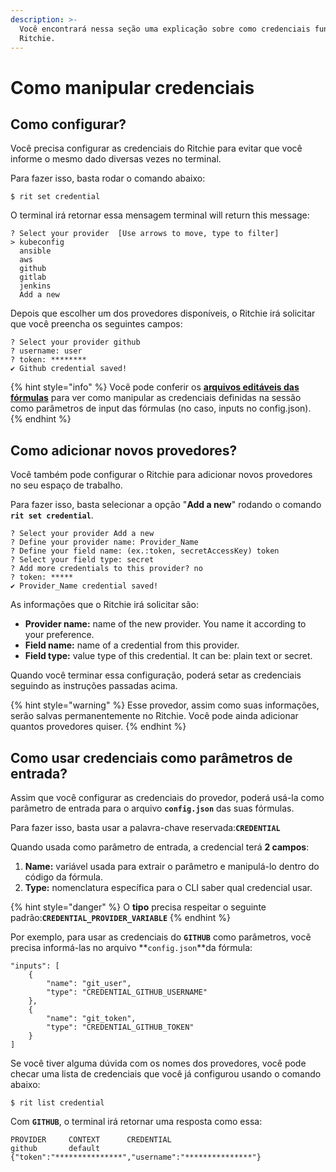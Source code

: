 ```yaml
---
description: >-
  Você encontrará nessa seção uma explicação sobre como credenciais funcionam no
  Ritchie.
---
```


# Como manipular credenciais

## Como configurar?

Você precisa configurar as credenciais do Ritchie para evitar que você informe o mesmo dado diversas vezes no terminal. 

Para fazer isso, basta rodar o comando abaixo:

```text
$ rit set credential
```

O terminal irá retornar essa mensagem terminal will return this message: 

```text
? Select your provider  [Use arrows to move, type to filter]
> kubeconfig
  ansible
  aws
  github
  gitlab
  jenkins
  Add a new
```

Depois que escolher um dos provedores disponíveis, o Ritchie irá solicitar que você preencha os seguintes campos:

```text
? Select your provider github
? username: user
? token: ********
✔ Github credential saved!
```

{% hint style="info" %}
Você pode conferir os [**arquivos editáveis das fórmulas**](como-implementar-uma-formula.md#arquivos-editaveis) para ver como manipular as credenciais definidas na sessão como parâmetros de input das fórmulas \(no caso, inputs no config.json\).
{% endhint %}

## Como adicionar novos provedores?

Você também pode configurar o Ritchie para adicionar novos provedores no seu espaço de trabalho.

Para fazer isso, basta selecionar a opção "**Add a new**" rodando o comando **`rit set credential`**. 

```text
? Select your provider Add a new
? Define your provider name: Provider_Name
? Define your field name: (ex.:token, secretAccessKey) token
? Select your field type: secret
? Add more credentials to this provider? no
? token: *****
✔ Provider_Name credential saved!
```

As informações que o Ritchie irá solicitar são:

* **Provider name:** name of the new provider. You name it according to your preference.
* **Field name:** name of a credential from this provider. 
* **Field type:** value type of this credential. It can be: plain text or secret. 

Quando você terminar essa configuração, poderá setar as credenciais seguindo as instruções passadas acima. 

{% hint style="warning" %}
Esse provedor, assim como suas informações, serão salvas permanentemente no Ritchie. Você pode ainda adicionar quantos provedores quiser. 
{% endhint %}

## Como usar credenciais como parâmetros de entrada?

Assim que você configurar as credenciais do provedor, poderá usá-la como parâmetro de entrada para o arquivo **`config.json`** das suas fórmulas.

Para fazer isso, basta usar a palavra-chave reservada:**`CREDENTIAL`**

Quando usada como parâmetro de entrada, a credencial terá **2 campos**:

1. **Name:** variável usada para extrair o parâmetro e manipulá-lo dentro do código da fórmula.
2. **Type:** nomenclatura específica para o CLI saber qual credencial usar. 

{% hint style="danger" %}
O **tipo** precisa respeitar o seguinte padrão:**`CREDENTIAL_PROVIDER_VARIABLE`**
{% endhint %}

Por exemplo, para usar as credenciais do **`GITHUB`** como parâmetros, você precisa informá-las no arquivo **`config.json`**da fórmula:

```text
"inputs": [ 
    { 
        "name": "git_user", 
        "type": "CREDENTIAL_GITHUB_USERNAME" 
    },
    { 
        "name": "git_token", 
        "type": "CREDENTIAL_GITHUB_TOKEN"
    } 
]
```

Se você tiver alguma dúvida com os nomes dos provedores, você pode checar uma lista de credenciais que você já configurou usando o comando abaixo:

```text
$ rit list credential
```

Com **`GITHUB`**, o terminal irá retornar uma resposta como essa:

```text
PROVIDER	 CONTEXT	  CREDENTIAL
github  	 default	  {"token":"***************","username":"***************"}
```

